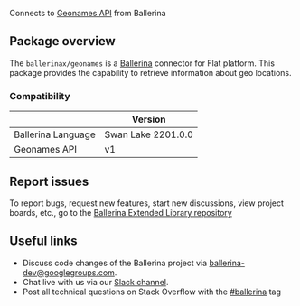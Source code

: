 Connects to [Geonames API](https://www.geonames.org/export/JSON-webservices.html) from Ballerina

## Package overview
The `ballerinax/geonames` is a [Ballerina](https://ballerina.io/) connector for Flat platform. This package provides the capability to retrieve information about geo locations. 

### Compatibility
|                    | Version          |
|--------------------|------------------|
| Ballerina Language |  Swan Lake 2201.0.0|
| Geonames API       |  v1              |

## Report issues
To report bugs, request new features, start new discussions, view project boards, etc., go to the [Ballerina Extended Library repository](https://github.com/ballerina-platform/ballerina-extended-library)

## Useful links
- Discuss code changes of the Ballerina project via [ballerina-dev@googlegroups.com](mailto:ballerina-dev@googlegroups.com).
- Chat live with us via our [Slack channel](https://ballerina.io/community/slack/).
- Post all technical questions on Stack Overflow with the [#ballerina](https://stackoverflow.com/questions/tagged/ballerina) tag

